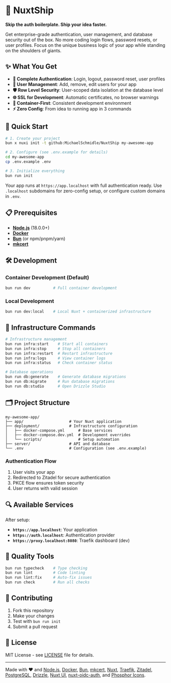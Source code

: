 # 🚀 NuxtShip

**Skip the auth boilerplate. Ship your idea faster.**

Get enterprise-grade authentication, user management, and database security out of the box. No more coding login flows, password resets, or user profiles. Focus on the unique business logic of your app while standing on the shoulders of giants.

## ✨ What You Get

- **🔐 Complete Authentication**: Login, logout, password reset, user profiles
- **👤 User Management**: Add, remove, edit users for your app
- **🛡️ Row Level Security**: User-scoped data isolation at the database level
- **🌐 SSL for Development**: Automatic certificates, no browser warnings
- **🐳 Container-First**: Consistent development environment
- **⚡ Zero Config**: From idea to running app in 3 commands

## 🚀 Quick Start

```bash
# 1. Create your project
bun x nuxi init -t github:MichaelSchmidle/NuxtShip my-awesome-app

# 2. Configure (see .env.example for details)
cd my-awesome-app
cp .env.example .env

# 3. Initialize everything
bun run init
```

Your app runs at `https://app.localhost` with full authentication ready. Use `.localhost` subdomains for zero-config setup, or configure custom domains in `.env`.

## 📋 Prerequisites

- **[Node.js](https://nodejs.org/)** (18.0.0+)
- **[Docker](https://www.docker.com/)**
- **[Bun](https://bun.sh/)** (or npm/pnpm/yarn)
- **[mkcert](https://mkcert.dev/)**

## 🛠️ Development

### Container Development (Default)

```bash
bun run dev          # Full container development
```

### Local Development

```bash
bun run dev:local    # Local Nuxt + containerized infrastructure
```

## 🐳 Infrastructure Commands

```bash
# Infrastructure management
bun run infra:start    # Start all containers
bun run infra:stop     # Stop all containers
bun run infra:restart  # Restart infrastructure
bun run infra:logs     # View container logs
bun run infra:status   # Check container status

# Database operations
bun run db:generate    # Generate database migrations
bun run db:migrate     # Run database migrations
bun run db:studio      # Open Drizzle Studio
```

## 🗂️ Project Structure

```
my-awesome-app/
├── app/                    # Your Nuxt application
├── deployment/             # Infrastructure configuration
│   ├── docker-compose.yml      # Base services
│   ├── docker-compose.dev.yml  # Development overrides
│   └── scripts/                # Setup automation
├── server/                 # API and database
└── .env                    # Configuration (see .env.example)
```

### Authentication Flow

1. User visits your app
2. Redirected to Zitadel for secure authentication
3. PKCE flow ensures token security
4. User returns with valid session

## 🔍 Available Services

After setup:

- **`https://app.localhost`**: Your application
- **`https://auth.localhost`**: Authentication provider
- **`https://proxy.localhost:8080`**: Traefik dashboard (dev)

## 🧪 Quality Tools

```bash
bun run typecheck    # Type checking
bun run lint         # Code linting
bun run lint:fix     # Auto-fix issues
bun run check        # Run all checks
```

## 🤝 Contributing

1. Fork this repository
2. Make your changes
3. Test with `bun run init`
4. Submit a pull request

## 📝 License

MIT License - see [LICENSE](LICENSE) file for details.

---

Made with ❤️ and [Node.js](https://nodejs.org/), [Docker](https://www.docker.com/), [Bun](https://bun.sh/), [mkcert](https://mkcert.dev/), [Nuxt](https://nuxt.com/), [Traefik](https://traefik.io/), [Zitadel](https://zitadel.com/), [PostgreSQL](https://postgresql.org/), [Drizzle](https://orm.drizzle.team/), [Nuxt UI](https://ui.nuxt.com/), [nuxt-oidc-auth](https://nuxtoidc.cloud), and [Phosphor Icons](https://phosphoricons.com/).
